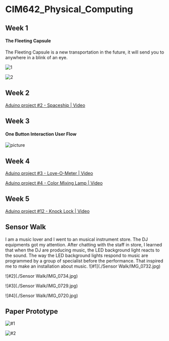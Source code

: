 # CIM642_Physical_Computing

## Week 1
#### The Fleeting Capsule

The Fleeting Capsule is a new transportation in the future, it will send you to anywhere in a blink of an eye.

![1](/HW1/FleetingCapsule1.jpg)

![2](/HW1/FleetingCapsule2.jpg)


## Week 2

[Aduino project #2 - Spaceship | Video](https://vimeo.com/328067242)


## Week 3
#### One Button Interaction User Flow

![picture](/HW3/dishwasherUserFlow.jpg)


## Week 4
[Aduino project #3 - Love-O-Meter | Video](https://vimeo.com/328068207)

[Aduino project #4 - Color Mixing Lamp | Video](https://vimeo.com/328069452)

## Week 5
[Aduino project #12 - Knock Lock | Video](https://vimeo.com/328070098)

## Sensor Walk
I am a music lover and I went to an musical instrument store. The DJ equipments got my attention. After chatting with the staff in store, I learned that when the DJ are producing music, the LED background light reacts to the sound. The way the LED background lights respond to music are programmed by a group of specialist before the performance. That inspired me to make an installation about music.
![#1](./Sensor Walk/IMG_0732.jpg)

![#2](./Sensor Walk/IMG_0734.jpg)

![#3](./Sensor Walk/IMG_0729.jpg)

![#4](./Sensor Walk/IMG_0720.jpg)




## Paper Prototype
![#1](./PaperPrototype/IMG_1990.jpg)

![#2](./PaperPrototype/IMG_1991.jpg)
